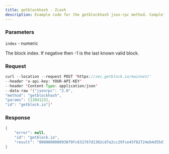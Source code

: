 ```yaml
---
title: getblockhash - Zcash
description: Example code for the getblockhash json-rpc method. Сomplete guide on how to use getblockhash json-rpc in GetBlock.io Web3 documentation.
---
```


### Parameters


`index` - numeric

The block index. If negative then -1 is the last known valid block.

### Request

``` java
curl --location --request POST 'https://zec.getblock.io/mainnet/' 
--header 'x-api-key: YOUR-API-KEY' 
--header 'Content-Type: application/json' 
--data-raw '{"jsonrpc": "2.0",
"method": "getblockhash",
"params": [1384123],
"id": "getblock.io"}'
```

###  Response

``` java
{
    "error": null,
    "id": "getblock.io",
    "result": "0000000000938f9fc631767d1302cd7a2cc29fce45f82724eb4d55d11658768f"
}
```

